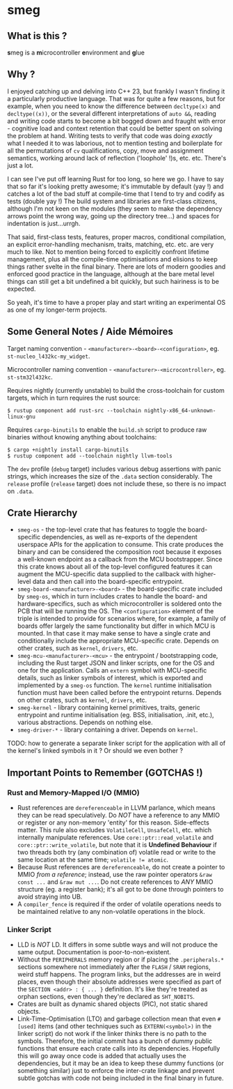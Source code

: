 # smeg
## What is this ?
**s**meg is a **m**icrocontroller **e**nvironment and **g**lue

## Why ?
I enjoyed catching up and delving into C++ 23, but frankly I wasn't finding it a particularly productive language.  That was for quite a few reasons, but for example, when you need to know the difference between `decltype(x)` and `decltype((x))`, or the several different interpretations of `auto &&`, reading and writing code starts to become a bit bogged down and fraught with error - cognitive load and context retention that could be better spent on solving the problem at hand.  Writing tests to verify that code was doing _exactly_ what I needed it to was laborious, not to mention testing and boilerplate for all the permutations of `cv` qualifications, copy, move and assignment semantics, working around lack of reflection ('loophole' !)s, etc. etc.  There's just a lot.

I can see I've put off learning Rust for too long, so here we go.  I have to say that so far it's looking pretty awesome; it's immutable by default (yay !) and catches a lot of the bad stuff at compile-time that I tend to try and codify as tests (double yay !)  The build system and libraries are first-class citizens, although I'm not keen on the modules (they seem to make the dependency arrows point the wrong way, going up the directory tree...) and spaces for indentation is just...urrgh.

That said, first-class tests, features, proper macros, conditional compilation, an explicit error-handling mechanism, traits, matching, etc. etc. are very much to like.  Not to mention being forced to explicitly confront lifetime management, plus all the compile-time optimisations and elisions to keep things rather svelte in the final binary.  There are lots of modern goodies and enforced good practice in the language, although at the bare metal level things can still get a bit undefined a bit quickly, but such hairiness is to be expected.

So yeah, it's time to have a proper play and start writing an experimental OS as one of my longer-term projects.

## Some General Notes / Aide Mémoires
Target naming convention - `<manufacturer>-<board>-<configuration>`, eg. `st-nucleo_l432kc-my_widget`.

Microcontroller naming convention - `<manufacturer>-<microcontroller>`, eg. `st-stm32l432kc`.

Requires nightly (currently unstable) to build the cross-toolchain for custom targets, which in turn requires the rust source:
```
$ rustup component add rust-src --toolchain nightly-x86_64-unknown-linux-gnu
```

Requires `cargo-binutils` to enable the `build.sh` script to produce raw binaries without knowing anything about toolchains:
```
$ cargo +nightly install cargo-binutils
$ rustup component add --toolchain nightly llvm-tools
```

The `dev` profile (`debug` target) includes various debug assertions with panic strings, which increases the size of the `.data` section considerably.  The `release` profile (`release` target) does not include these, so there is no impact on `.data`.

## Crate Hierarchy
* `smeg-os` - the top-level crate that has features to toggle the board-specific dependencies, as well as re-exports of the dependent userspace APIs for the application to consume.  This crate produces the binary and can be considered the composition root because it exposes a well-known endpoint as a callback from the MCU bootstrapper.  Since this crate knows about all of the top-level configured features it can augment the MCU-specific data supplied to the callback with higher-level data and then call into the board-specific entrypoint.
* `smeg-board-<manufacturer>-<board>` - the board-specific crate included by `smeg-os`, which in turn includes crates to handle the board- and hardware-specifics, such as which microcontroller is soldered onto the PCB that will be running the OS.  The `<configuration>` element of the triple is intended to provide for scenarios where, for example, a family of boards offer largely the same functionality but differ in which MCU is mounted.  In that case it may make sense to have a single crate and conditionally include the appropriate MCU-specific crate.  Depends on other crates, such as `kernel`, `drivers`, etc.
* `smeg-mcu-<manufacturer>-<mcu>` - the entrypoint / bootstrapping code, including the Rust target JSON and linker scripts, one for the OS and one for the application.  Calls an `extern` symbol with MCU-specific details, such as linker symbols of interest, which is exported and implemented by a `smeg-os` function.  The `kernel` runtime initialisation function must have been called before the entrypoint returns.  Depends on other crates, such as `kernel`, `drivers`, etc.
* `smeg-kernel` - library containing kernel primitives, traits, generic entrypoint and runtime initialisation (eg. BSS, initialisation, .init, etc.), various abstractions.  Depends on nothing else.
* `smeg-driver-*` - library containing a driver.  Depends on `kernel`.

TODO: how to generate a separate linker script for the application with all of the kernel's linked symbols in it ?  Or should we even bother ?

## Important Points to Remember (GOTCHAS !)
### Rust and Memory-Mapped I/O (MMIO)
* Rust references are `dereferenceable` in LLVM parlance, which means they can be read speculatively.  Do _NOT_ have a reference to any MMIO or register or any non-memory 'entity' for this reason.  Side-effects matter.  This rule also excludes `VolatileCell`, `UnsafeCell`, etc. which internally manipulate references.  Use `core::ptr::read_volatile` and `core::ptr::write_volatile`, but note that it is **Undefined Behaviour** if two threads both try (any combination of) volatile read or write to the same location at the same time; `volatile != atomic`.
* Because Rust references are `dereferenceable`, do not create a pointer to MMIO _from a reference_; instead, use the raw pointer operators `&raw const ...` and `&raw mut ...`.  Do not create references to _ANY_ MMIO structure (eg. a register bank); it's all got to be done through pointers to avoid straying into UB.
* A `compiler_fence` is required if the order of volatile operations needs to be maintained relative to any non-volatile operations in the block.

### Linker Script
* LLD is _NOT_ LD.  It differs in some subtle ways and will not produce the same output.  Documentation is poor-to-non-existent.
* Without the `PERIPHERALS` memory region or if placing the `.peripherals.*` sections somewhere not immediately after the `FLASH` / `SRAM` regions, weird stuff happens.  The program links, but the addresses are in weird places, even though their absolute addresses were specified as part of the `SECTION <addr> : { ... }` definition.  It's like they're treated as orphan sections, even though they're declared as `SHT_NOBITS`.
* Crates are built as dynamic shared objects (PIC), not static shared objects.
* Link-Time-Optimisation (LTO) and garbage collection mean that even `#[used]` items (and other techniques such as `EXTERN(<symbol>)` in the linker script) do not work if the linker _thinks_ there is no path to the symbols.  Therefore, the initial commit has a bunch of dummy public functions that ensure each crate calls into its dependencies.  Hopefully this will go away once code is added that actually uses the dependencies, but it may be an idea to keep these dummy functions (or something similar) just to enforce the inter-crate linkage and prevent subtle gotchas with code not being included in the final binary in future.
